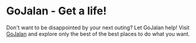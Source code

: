 # GoJalan - Get a life!

Don't want to be disappointed by your next outing? Let GoJalan help! Visit [GoJalan](https://gojalanv2.herokuapp.com/) and explore only the best of the best places to do what you want.
